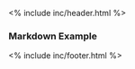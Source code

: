 <nop><% include inc/header.html %></nop>

### Markdown Example

<nop><% include inc/footer.html %></nop>